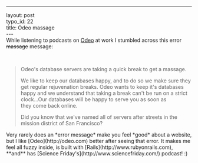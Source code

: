 ------------------------------------------------------------------------

layout: post\
typo\_id: 22\
title: Odeo massage\
---\
While listening to podcasts on [Odeo](http://odeo.com) at work I
stumbled across this error <del>massage</del> message:

<br />

<blockquote>
Odeo's database servers are taking a quick break to get a massage.

We like to keep our databases happy, and to do so we make sure they get
regular rejuvenation breaks. Odeo wants to keep it's databases happy and
we understand that taking a break can't be run on a strict clock...Our
databases will be happy to serve you as soon as they&nbsp;come back
online.

Did you know that we've named all of servers after streets in the
mission district of San Francisco?

</blockquote>
Very rarely does an *error message* make you feel *good* about a
website, but I like [Odeo](http://odeo.com) better after seeing that
error. It makes me feel all fuzzy inside, is built with
[Rails](http://www.rubyonrails.com), **and** has [Science
Friday's](http://www.sciencefriday.com/) podcast! :)
